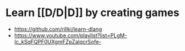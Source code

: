 # Learn [[D/D|D]] by creating games
- https://github.com/rillki/learn-dlang
- https://www.youtube.com/playlist?list=PLgM-lc_kSqFQPF0UXgmFZpZalqcrSofe-
